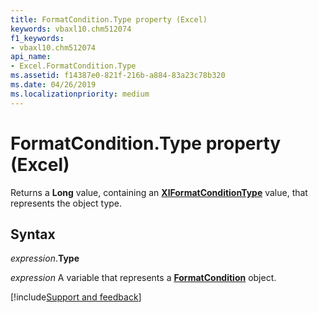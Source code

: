 ```yaml
---
title: FormatCondition.Type property (Excel)
keywords: vbaxl10.chm512074
f1_keywords:
- vbaxl10.chm512074
api_name:
- Excel.FormatCondition.Type
ms.assetid: f14387e0-821f-216b-a884-83a23c78b320
ms.date: 04/26/2019
ms.localizationpriority: medium
---
```



# FormatCondition.Type property (Excel)

Returns a **Long** value, containing an **[XlFormatConditionType](Excel.XlFormatConditionType.md)** value, that represents the object type.


## Syntax

_expression_.**Type**

_expression_ A variable that represents a **[FormatCondition](Excel.FormatCondition.md)** object.




[!include[Support and feedback](~/includes/feedback-boilerplate.md)]